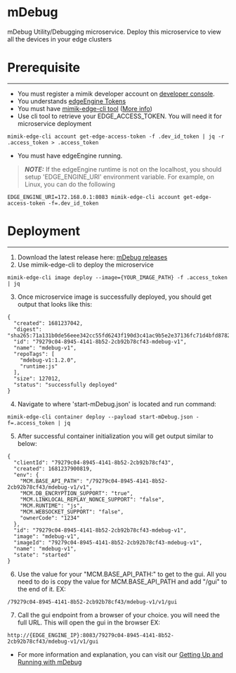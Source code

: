 # mDebug
mDebug Utility/Debugging microservice. Deploy this microservice to view all the devices in your edge clusters

# Prerequisite
---
- You must register a mimik developer account on [developer console](https://developer.mimik.com/console/).
- You understands [edgeEngine Tokens](https://devdocs.mimik.com/key-concepts/03-index)
- You must have [mimik-edge-cli tool](https://devdocs.mimik.com/tutorials/03-index) ([More info](https://www.npmjs.com/package/@mimik/mimik-edge-cli))
- Use cli tool to retrieve your EDGE_ACCESS_TOKEN. You will need it for microservice deployment
```
mimik-edge-cli account get-edge-access-token -f .dev_id_token | jq -r .access_token > .access_token
```
- You must have edgeEngine running.
> **_NOTE:_** If the edgeEngine runtime is not on the localhost, you should setup 'EDGE_ENGINE_URI' environment variable.  For example, on Linux, you can do the following
```
EDGE_ENGINE_URI=172.168.0.1:8083 mimik-edge-cli account get-edge-access-token -f=.dev_id_token
```

# Deployment
---
1. Download the latest release here: [mDebug releases](https://github.com/edgeMicroservice/mDebug/releases)
2. Use mimik-edge-cli to deploy the microservice
```
mimik-edge-cli image deploy --image={YOUR_IMAGE_PATH} -f .access_token | jq
```

3. Once microservice image is successfully deployed, you should get output that looks like this:
```
{
  "created": 1681237042,
  "digest": "sha265:71a131b0de56eee342cc55fd6243f190d3c41ac9b5e2e37136fc71d4bfd87828",
  "id": "79279c04-8945-4141-8b52-2cb92b78cf43-mdebug-v1",
  "name": "mdebug-v1",
  "repoTags": [
    "mdebug-v1:1.2.0",
    "runtime:js"
  ],
  "size": 127012,
  "status": "successfully deployed"
}
```

4. Navigate to where 'start-mDebug.json' is located and run command: 
```
mimik-edge-cli container deploy --payload start-mDebug.json -f=.access_token | jq
```
5. After successful container initialization you will get output similar to below:
```
{
  "clientId": "79279c04-8945-4141-8b52-2cb92b78cf43",
  "created": 1681237900819,
  "env": {
    "MCM.BASE_API_PATH": "/79279c04-8945-4141-8b52-2cb92b78cf43/mdebug-v1/v1",
    "MCM.DB_ENCRYPTION_SUPPORT": "true",
    "MCM.LINKLOCAL_REPLAY_NONCE_SUPPORT": "false",
    "MCM.RUNTIME": "js",
    "MCM.WEBSOCKET_SUPPORT": "false",
    "ownerCode": "1234"
  },
  "id": "79279c04-8945-4141-8b52-2cb92b78cf43-mdebug-v1",
  "image": "mdebug-v1",
  "imageId": "79279c04-8945-4141-8b52-2cb92b78cf43-mdebug-v1",
  "name": "mdebug-v1",
  "state": "started"
}
```

6. Use the value for your "MCM.BASE_API_PATH:" to get to the gui. All you need to do is copy the value for MCM.BASE_API_PATH and add "/gui" to the end of it. EX:
```
/79279c04-8945-4141-8b52-2cb92b78cf43/mdebug-v1/v1/gui
```
7. Call the gui endpoint from a browser of your choice. you will need the full URL. This will open the gui in the browser EX:
```
http://{EDGE_ENGINE_IP}:8083/79279c04-8945-4141-8b52-2cb92b78cf43/mdebug-v1/v1/gui
```

- For more information and explanation, you can visit our [Getting Up and Running with mDebug](https://devdocs.mimik.com/tutorials/06-index)
